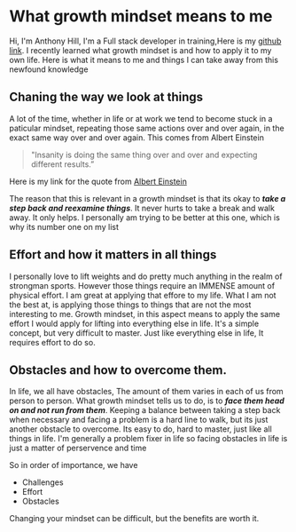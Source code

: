 # What growth mindset means to me

Hi, I'm Anthony Hill, I'm a Full stack developer in training,Here is my [github link](https://github.com/anthonymhill23). I recently learned what growth mindset is and how to apply it to my own life. Here is what it means to me and things I can take away from this newfound knowledge

## Chaning the way we look at things
A lot of the time, whether  in life or at work we tend to become stuck in a paticular mindset, repeating those same actions over and over again, in the exact same way over and over again. This comes from Albert Einstein 
> "Insanity is doing the same thing over and over and expecting different results.”

Here is my link for the quote from [Albert Einstein](https://www.scientificamerican.com/article/einstein-s-parable-of-quantum-insanity/#:~:text=%E2%80%9CInsanity%20is%20doing%20the%20same,usually%20attributed%20to%20Albert%20Einstein)

The reason that this is relevant in a growth mindset is that its okay to ***take a step back and reexamine things***. It never hurts to take a break and walk away. It only helps. I personally am trying to be better at this one, which is why its number one on my list

## Effort and how it matters in all things
I personally love to lift weights and do pretty much anything in the realm of strongman sports. However those things require an IMMENSE amount of physical effort. I am great at applying that effore to my life. What I am not the best at, is applying those things to things that are not the most interesting to me. Growth mindset, in this aspect means to apply the same effort I would apply for lifting into everything else in life. It's a simple concept, but very difficult to master. Just like everything else in life, It requires effort to do so.

## Obstacles and how to overcome them.

In life, we all have obstacles, The amount of them varies in each of us from person to person. What growth mindset tells us to do, is to ***face them head on and not run from them***. Keeping a balance between taking a step back when necessary and facing a problem is a hard line to walk, but its just another obstacle to overcome. Its easy to do, hard to master, just like all things in life. I'm generally a problem fixer in life so facing obstacles in life is just a matter of perservence and time

So in order of importance, we have
- Challenges
- Effort
- Obstacles

Changing your mindset can be difficult, but the benefits are worth it. 
